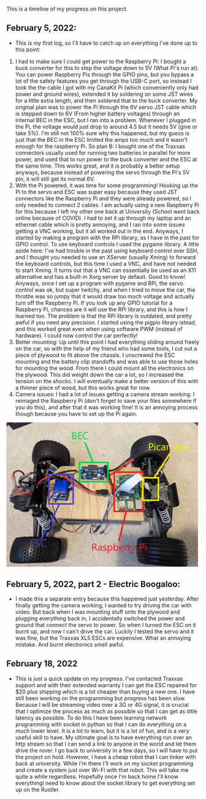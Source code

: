 This is a timeline of my progress on this project.

<h2>February 5, 2022:</h2>
<ul>
      <li>
      This is my first log, so I'll have to catch up on everything I've done up to this point:
      </li>
</ul>

<ol>
<li>
I had to make sure I could get power to the Raspberry Pi: 
I bought a buck converter for this to step the voltage down to 5V (What Pi's run at). You can power Raspberry Pis through the GPIO pins, but you bypass a lot of the safety features you get through the USB-C port, so instead I took the the cable I got with my CanaKit Pi (which conveniently only had power and ground wires), extended it by soldering on some JST wires for a little extra length, and then soldered that to the buck converter. My original plan was to power the Pi through the 6V servo JST cable which is stepped down to 6V (From higher battery voltages) through an internal BEC in the ESC, but I ran into a problem. Whenever I plugged in the Pi, the voltage would just drop to around 4.5 but it needs 5V (give or take 5%). I'm still not 100% sure why this happened, but my guess is just that the BEC in the ESC limited the amps too much and it wasn't enough for the raspberry Pi. So plan B: I bought one of the Traxxas connectors usually used for running two batteries in parallel for more power, and used that to run power to the buck converter and the ESC at the same time. This works great, and it is probably a better setup anyways, because instead of powering the servo through the Pi's 5V pin, it will still get its normal 6V. 
</li>

<li>
With the Pi powered, it was time for some programming! 
Hooking up the Pi to the servo and ESC was super easy because they used JST connectors like the Raspberry Pi and they were already powered, so I only needed to connect 2 cables. I am actually using a new Raspberry Pi for this because I left my other one back at University (School went back online because of COVID). I had to set it up through my laptop and an ethernet cable which is pretty annoying, and I ran into some issues getting a VNC working, but it all worked out in the end. Anyways, I started by making a program with the RPi library, as I have in the past for GPIO control. To use keyboard controls I used the pygame library. A little aside here: I've had trouble in the past using keyboard control over SSH, and I thought you needed to use an XServer (usually Xming) to forward the keyboard controls, but this time I used a VNC, and have not needed to start Xming. It turns out that a VNC can essentially be used as an X11 alternative and has a built-in Xorg server by default. Good to know! Anyways, once I set up a program with pygame and RPi, the servo control was ok, but super twitchy, and when I tried to move the car, the throttle was so jumpy that it would draw too much voltage and actually turn off the Raspberry Pi. If you look up any GPIO tutorial for a Raspberry Pi, chances are it will use the RPi library, and this is how I learned too. The problem is that the RPi library is outdated, and pretty awful if you need any precision. I started using the pigpio library istead, and this worked great even when using software PWM (instead of hardware). I could now control the car perfectly!
</li>

<li>
Better mounting:
Up until this point I had everything sliding around freely on the car, so with the help of my friend who had some tools, I cut out a piece of plywood to fit above the chassis. I unscrewed the ESC mounting and the battery clip standoffs and was able to use those holes for mounting the wood. From there I could mount all the electronics on the plywood. This did weight down the car a lot, so I increased the tension on the shocks. I will eventually make a better version of this with a thinner piece of wood, but this works great for now.
</li>    

<li>
Camera issues:
I had a lot of issues getting a camera stream working. I reimaged the Raspberry Pi (don't forget to save your files somewhere if you do this), and after that it was working fine! It is an annoying process though because you have to set up the Pi again.
</li>
</ol>
      
<img src="images/Layout1.jpg" width="500"/>
      
<h2>February 5, 2022, part 2 - Electric Boogaloo:</h2>
<ul>
<li>
I made this a separate entry because this happened just yesterday. After finally getting the camera working, I wanted to try driving the car with video. But back when I was mounting stuff onto the plywood and plugging everything back in, I accidentally switched the power and ground that connect the servo to power. So when I turned the ESC on it burnt up, and now I can't drive the car. Luckily I tested the servo and it was fine, but the Traxxas XL5 ESCs are expensive. What an annoying mistake. And burnt electronics smell awful.
</li>
</ul>

<h2> February 18, 2022 </h2>
<ul>
<li>
This is just a quick update on my progress. I've contacted Traxxas support and with their extended warranty I can get the ESC repaired for $20 plus shipping which is a lot cheaper than buying a new one. I have still been working on the programming but progress has been slow. Because I will be streaming video over a 3G or 4G signal, it is crucial that I optimize the process as much as possible so that I can get as little latency as possible. To do this I have been learning network programming with socket in python so that I can do everything on a much lower lever. It is a lot to learn, but it is a lot of fun, and is a very useful skill to have. My ultimate goal is to have everything run over an http stream so that I can send a link to anyone in the world and let them drive the rover. I go back to university in a few days, so I will have to put the project on hold. However, I have a cheap robot that I can tinker with back at university. While I'm there I'll work on my socket programming and create a system just over Wi-Fi with that robot. This will take me quite a while regardless. Hopefully once I'm back home I'll know everythingI need to know about the socket library to get everything set up on the Rustler.
</li>
</ul>
